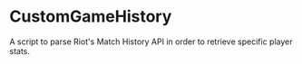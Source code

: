# CustomGameHistory
A script to parse Riot's Match History API in order to retrieve specific player stats.
